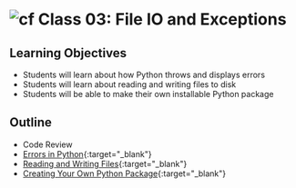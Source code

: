 # ![cf](http://i.imgur.com/7v5ASc8.png) Class 03: File IO and Exceptions

## Learning Objectives

- Students will learn about how Python throws and displays errors
- Students will learn about reading and writing files to disk
- Students will be able to make their own installable Python package

## Outline

- Code Review
- [Errors in Python]{:target="_blank"}
- [Reading and Writing Files]{:target="_blank"}
- [Creating Your Own Python Package]{:target="_blank"}

<!-- links -->
[Errors in Python]: ./notes/errors.md
[Reading and Writing Files]: ./notes/file_io.md
[Creating Your Own Python Package]: ./notes/packaging.md
